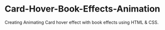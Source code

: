 # Card-Hover-Book-Effects-Animation
Creating Animating Card hover effect with book effects using HTML &amp; CSS.
